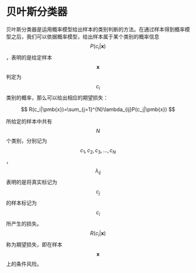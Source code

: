 # 贝叶斯分类器

贝叶斯分类器是运用概率模型给出样本的类别判断的方法。在通过样本得到概率模型之后，我们可以依据概率模型，给出样本属于某个类别的概率信息$$P(c_i|\pmb{x})$$，表明的是给定样本$$\pmb{x}$$判定为$$c_i$$类别的概率，那么可以给出相应的期望损失：

$$
R(c_i|\pmb{x})=\sum_{j=1}^{N}\lambda_{ij}P(c_j|\pmb{x})
$$

所给定的样本中共有$$N$$个类别，分别记为$$c_1, c_2, c_3, ...,c_N$$，$$\lambda_{ij}$$表明的是将真实标记为$$c_j$$的样本标记为$$c_i$$所产生的损失。$$R(c_i|\pmb{x})$$称为期望损失，即在样本$$\pmb{x}$$上的条件风险。











